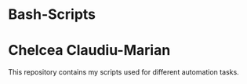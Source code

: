 # Bash-Scripts
# Chelcea Claudiu-Marian

This repository contains my scripts used for different automation tasks.

